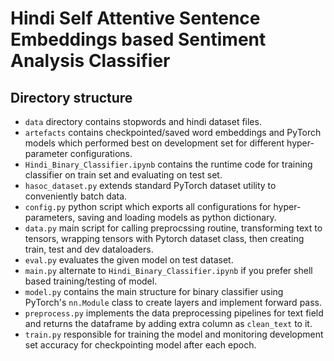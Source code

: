 # Hindi Self Attentive Sentence Embeddings based Sentiment Analysis Classifier

## Directory structure

* `data` directory contains stopwords and hindi dataset files.
* `artefacts` contains checkpointed/saved word embeddings and PyTorch models which performed best on development set for different hyper-parameter configurations.
* `Hindi_Binary_Classifier.ipynb` contains the runtime code for training classifier on train set and evaluating on test set.
* `hasoc_dataset.py` extends standard PyTorch dataset utility to conveniently batch data.
* `config.py` python script which exports all configurations for hyper-parameters, saving and loading models as python dictionary.
* `data.py` main script for calling preprocssing routine, transforming text to tensors, wrapping tensors with Pytorch dataset class, then creating train, test and dev dataloaders.
* `eval.py` evaluates the given model on test dataset.
* `main.py` alternate to `Hindi_Binary_Classifier.ipynb` if you prefer shell based training/testing of model.
* `model.py` contains the main structure for binary classifier using PyTorch's `nn.Module` class to create layers and implement forward pass.
* `preprocess.py` implements the data preprocessing pipelines for text field and returns the dataframe by adding extra column as `clean_text` to it.
* `train.py` responsible for training the model and monitoring development set accuracy for checkpointing model after each epoch.
